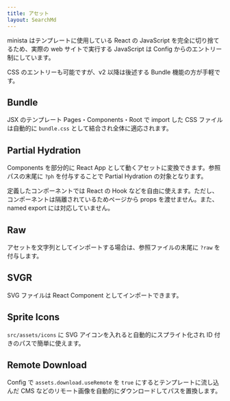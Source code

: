 ```yaml
---
title: アセット
layout: SearchMd
---
```


minista はテンプレートに使用している React の JavaScript を完全に切り捨てるため、実際の web サイトで実行する JavaScript は Config からのエントリー制にしています。

CSS のエントリーも可能ですが、v2 以降は後述する Bundle 機能の方が手軽です。

## Bundle

JSX のテンプレート Pages・Components・Root で import した CSS ファイルは自動的に `bundle.css` として結合され全体に適応されます。

## Partial Hydration

Components を部分的に React App として動くアセットに変換できます。参照パスの末尾に `?ph` を付与することで Partial Hydration の対象となります。

定義したコンポーネントでは React の Hook などを自由に使えます。ただし、コンポーネントは隔離されているためページから props を渡せません。また、named export には対応していません。

## Raw

アセットを文字列としてインポートする場合は、参照ファイルの末尾に `?raw` を付与します。

## SVGR

SVG ファイルは React Component としてインポートできます。

## Sprite Icons

`src/assets/icons` に SVG アイコンを入れると自動的にスプライト化され ID 付きのパスで簡単に使えます。

## Remote Download

Config で `assets.download.useRemote` を `true` にするとテンプレートに流し込んだ CMS などのリモート画像を自動的にダウンロードしてパスを置換します。
